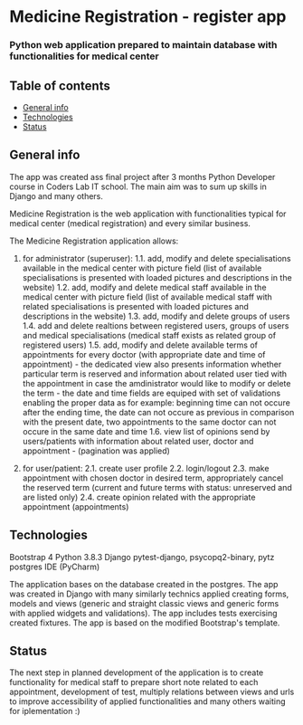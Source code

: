 # Medicine Registration - register app

### Python web application prepared to maintain database with functionalities for medical center

## Table of contents

* [General info](#general-info)
* [Technologies](#technologies)
* [Status](#status)

## General info

The app was created ass final project after 3 months Python Developer course in Coders Lab IT school. The main aim was to sum up skills in Django and many others.

Medicine Registration is the web application with functionalities typical for medical center (medical registration) and every similar business.

The Medicine Registration application allows:

1. for administrator (superuser):
    1.1. add, modify and delete specialisations available in the medical center with picture field (list of available specialisations is presented with loaded pictures 
        and descriptions in the website)
    1.2. add, modify and delete medical staff available in the medical center with picture field (list of available medical staff with related specialisations is presented 
        with loaded pictures and descriptions in the website)
    1.3. add, modify and delete groups of users
    1.4. add and delete realtions between registered users, groups of users and medical specialisations (medical staff exists as related group of registered users)
    1.5. add, modify and delete available terms of appointments for every doctor (with appropriate date and time of appointment) - the dedicated view also presents information 
         whether particular term is reserved and information about related user tied with the appointment in case the amdinistrator would like to modify or delete the term 
         - the date and time fields are equiped with set of validations enabling the proper data as for example: beginning time can not occure after the ending time, the date 
         can not occure as previous in comparison with the present date, two appointments to the same doctor can not occure in the same date and time
    1.6. view list of opinions send by users/patients with information about related user, doctor and appointment - (pagination was applied)

2. for user/patient:
    2.1. create user profile
    2.2. login/logout
    2.3. make appointment with chosen doctor in desired term, appropriately cancel the reserved term (current and future terms with status: unreserved and are listed only)
    2.4. create opinion related with the appropriate appointment (appointments)


## Technologies

Bootstrap 4
Python 3.8.3
Django
pytest-django, psycopq2-binary, pytz
postgres
IDE (PyCharm)

The application bases on the database created in the postgres. The app was created in Django with many similarly technics applied creating forms, models and views (generic 
and straight classic views and generic forms with applied widgets and validations). The app includes tests exercising created fixtures. 
The app is based on the modified Bootstrap's template.

## Status

The next step in planned development of the application is to create functionality for medical staff to prepare short note related to each appointment, development of test,
multiply relations between views and urls to improve accessibility of applied functionalities and many others waiting for iplementation :)



